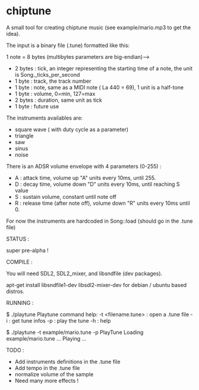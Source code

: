 # chiptune

A small tool for creating chiptune music (see example/mario.mp3 to get the idea).

The input is a binary file (.tune) formatted like this:

1 note  = 8 bytes (multibytes parameters are big-endian)-->
  * 2 bytes : tick, an integer representing the starting time of a note, the unit is Song._ticks_per_second
  * 1 byte : track, the track number
  * 1 byte : note, same as a MIDI note ( La 440 = 69), 1 unit is a half-tone
  * 1 byte : volume, 0=min, 127=max
  * 2 bytes : duration, same unit as tick
  * 1 byte : future use

The instruments availables are:
  * square wave ( with duty cycle as a parameter)
  * triangle
  * saw
  * sinus
  * noise

There is an ADSR volume envelope with 4 parameters (0-255) :
  * A : attack time, volume up "A" units every 10ms, until 255.
  * D : decay time, volume down "D" units every 10ms, until reaching S value
  * S : sustain volume, constant until note off
  * R : release time (after note off), volume down "R" units every 10ms until 0.

For now the instruments are hardcoded in Song::load (should go in the .tune file)


STATUS :

  super pre-alpha !
  
COMPILE :

You will need SDL2, SDL2_mixer, and libsndfile (dev packages).

apt-get install libsndfile1-dev libsdl2-mixer-dev for debian / ubuntu based distros.

RUNNING :

$ ./playtune 
Playtune command help:
-t <filename.tune> : open a .tune file
-i : get tune infos
-p : play the tune
-h : help
 
$ ./playtune -t example/mario.tune -p
PlayTune
Loading example/mario.tune ...
Playing ...

 
TODO :

  * Add instruments definitions in the .tune file
  * Add tempo in the .tune file
  * normalize volume of the sample
  * Need many more effects !
